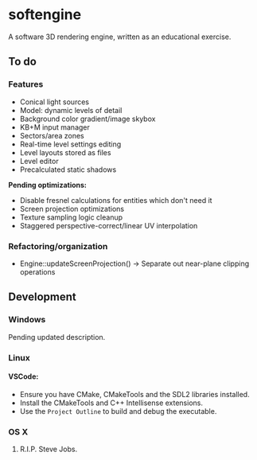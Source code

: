 # softengine
A software 3D rendering engine, written as an educational exercise.

## To do

### Features

* Conical light sources
* Model: dynamic levels of detail
* Background color gradient/image skybox
* KB+M input manager
* Sectors/area zones
* Real-time level settings editing
* Level layouts stored as files
* Level editor
* Precalculated static shadows

**Pending optimizations:**

* Disable fresnel calculations for entities which don't need it
* Screen projection optimizations
* Texture sampling logic cleanup
* Staggered perspective-correct/linear UV interpolation

### Refactoring/organization

* Engine::updateScreenProjection() -> Separate out near-plane clipping operations

## Development

### Windows

Pending updated description.

### Linux

#### VSCode:
- Ensure you have CMake, CMakeTools and the SDL2 libraries installed.
- Install the CMakeTools and C++ Intellisense extensions.
- Use the `Project Outline` to build and debug the executable.

### OS X
1. R.I.P. Steve Jobs.